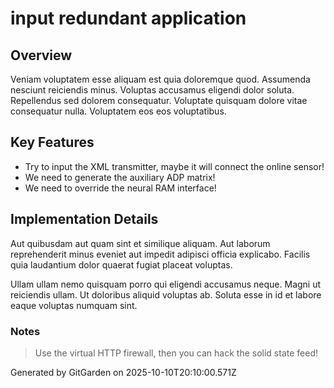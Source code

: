 # input redundant application

## Overview
Veniam voluptatem esse aliquam est quia doloremque quod. Assumenda nesciunt reiciendis minus. Voluptas accusamus eligendi dolor soluta. Repellendus sed dolorem consequatur. Voluptate quisquam dolore vitae consequatur nulla. Voluptatem eos eos voluptatibus.

## Key Features
- Try to input the XML transmitter, maybe it will connect the online sensor!
- We need to generate the auxiliary ADP matrix!
- We need to override the neural RAM interface!

## Implementation Details
Aut quibusdam aut quam sint et similique aliquam. Aut laborum reprehenderit minus eveniet aut impedit adipisci officia explicabo. Facilis quia laudantium dolor quaerat fugiat placeat voluptas.
 Ullam ullam nemo quisquam porro qui eligendi accusamus neque. Magni ut reiciendis ullam. Ut doloribus aliquid voluptas ab. Soluta esse in id et labore eaque voluptas numquam sint.

### Notes
> Use the virtual HTTP firewall, then you can hack the solid state feed!

Generated by GitGarden on 2025-10-10T20:10:00.571Z